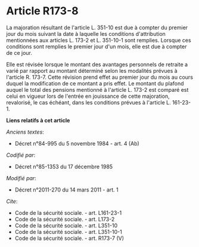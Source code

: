 # Article R173-8

La majoration résultant de l'article L. 351-10 est due à compter du premier jour du mois suivant la date à laquelle les
conditions d'attribution mentionnées aux articles L. 173-2 et L. 351-10-1 sont remplies. Lorsque ces conditions sont remplies
le premier jour d'un mois, elle est due à compter de ce jour. 

Elle est révisée lorsque le montant des avantages personnels de retraite a varié par rapport au montant déterminé selon les
modalités prévues à l'article R. 173-7. Cette révision prend effet au premier jour du mois au cours duquel la modification de
ce montant a pris effet. Le montant du plafond auquel le total des pensions mentionné à l'article L. 173-2 est comparé est
celui en vigueur lors de l'entrée en jouissance de cette majoration, revalorisé, le cas échéant, dans les conditions prévues
à l'article L. 161-23-1.

**Liens relatifs à cet article**

_Anciens textes_:

  - Décret n°84-995 du 5 novembre 1984 - art. 4 (Ab)

_Codifié par_:

  - Décret n°85-1353 du 17 décembre 1985

_Modifié par_:

  - Décret n°2011-270 du 14 mars 2011 - art. 1

_Cite_:

  - Code de la sécurité sociale. - art. L161-23-1
  - Code de la sécurité sociale. - art. L173-2
  - Code de la sécurité sociale. - art. L351-10
  - Code de la sécurité sociale. - art. L351-10-1
  - Code de la sécurité sociale. - art. R173-7 (V)
